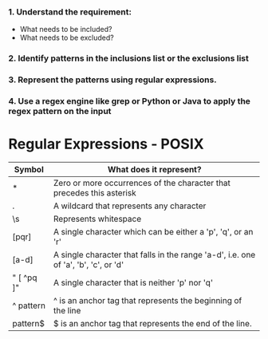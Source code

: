 
### 1.  Understand the requirement:
- What needs to be included?
- What needs to be excluded?

### 2. Identify patterns in the inclusions list or the exclusions list

### 3. Represent the patterns using regular expressions.

### 4. Use a regex engine like grep or Python or Java to apply the regex pattern on the input

# Regular Expressions - POSIX


| Symbol     | What does it represent?                                                             |
| ---------- | ----------------------------------------------------------------------------------- |
| *          | Zero or more occurrences of the character that precedes this asterisk               |
| .          | A wildcard that represents any character                                            |
| \s         | Represents whitespace                                                               |
| [pqr]      | A single character which can be either a 'p', 'q', or an 'r'                        |
| [a-d]      | A single character that falls in the range 'a-d', i.e. one of 'a', 'b', 'c', or 'd' |
| " [ ^pq ]" | A single character that is neither 'p' nor 'q'                                      |
| ^ pattern  | ^ is an anchor tag that represents the beginning of the line                        |
| pattern$   | $ is an anchor tag that represents the end of the line.                             |





